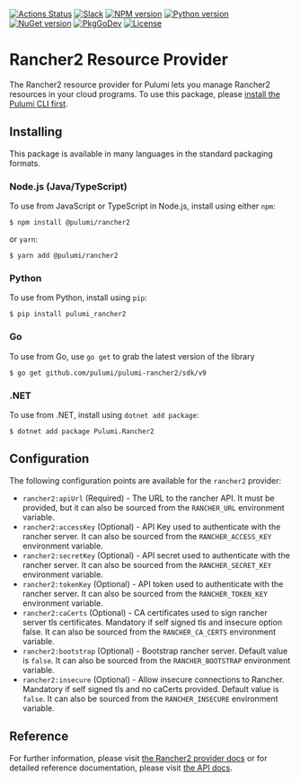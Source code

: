 [![Actions Status](https://github.com/pulumi/pulumi-rancher2/workflows/master/badge.svg)](https://github.com/pulumi/pulumi-rancher2/actions)
[![Slack](http://www.pulumi.com/images/docs/badges/slack.svg)](https://slack.pulumi.com)
[![NPM version](https://badge.fury.io/js/%40pulumi%2Francher2.svg)](https://www.npmjs.com/package/@pulumi/rancher2)
[![Python version](https://badge.fury.io/py/pulumi-rancher2.svg)](https://pypi.org/project/pulumi-rancher2)
[![NuGet version](https://badge.fury.io/nu/pulumi.rancher2.svg)](https://badge.fury.io/nu/pulumi.rancher2)
[![PkgGoDev](https://pkg.go.dev/badge/github.com/pulumi/pulumi-rancher2/sdk/v9/go)](https://pkg.go.dev/github.com/pulumi/pulumi-rancher2/sdk/v9/go)
[![License](https://img.shields.io/npm/l/%40pulumi%2Fpulumi.svg)](https://github.com/pulumi/pulumi-rancher2/blob/master/LICENSE)

# Rancher2 Resource Provider

The Rancher2 resource provider for Pulumi lets you manage Rancher2 resources in your cloud programs. To use
this package, please [install the Pulumi CLI first](https://pulumi.io/).

## Installing

This package is available in many languages in the standard packaging formats.

### Node.js (Java/TypeScript)

To use from JavaScript or TypeScript in Node.js, install using either `npm`:

    $ npm install @pulumi/rancher2

or `yarn`:

    $ yarn add @pulumi/rancher2

### Python

To use from Python, install using `pip`:

    $ pip install pulumi_rancher2

### Go

To use from Go, use `go get` to grab the latest version of the library

    $ go get github.com/pulumi/pulumi-rancher2/sdk/v9

### .NET

To use from .NET, install using `dotnet add package`:

    $ dotnet add package Pulumi.Rancher2

## Configuration

The following configuration points are available for the `rancher2` provider:

- `rancher2:apiUrl` (Required) - The URL to the rancher API. It must be provided, but it can also be sourced from the
  `RANCHER_URL` environment variable.
- `rancher2:accessKey` (Optional) - API Key used to authenticate with the rancher server. It can also be sourced from the
  `RANCHER_ACCESS_KEY` environment variable.
- `rancher2:secretKey` (Optional) - API secret used to authenticate with the rancher server. It can also be sourced from
  the `RANCHER_SECRET_KEY` environment variable.
- `rancher2:tokenKey` (Optional) - API token used to authenticate with the rancher server. It can also be sourced from
  the `RANCHER_TOKEN_KEY` environment variable.
- `rancher2:caCerts` (Optional) - CA certificates used to sign rancher server tls certificates. Mandatory if self signed
  tls and insecure option false. It can also be sourced from the `RANCHER_CA_CERTS` environment variable.
- `rancher2:bootstrap` (Optional) - Bootstrap rancher server. Default value is `false`. It can also be sourced from the
  `RANCHER_BOOTSTRAP` environment variable.
- `rancher2:insecure` (Optional) - Allow insecure connections to Rancher. Mandatory if self signed tls and no caCerts
  provided. Default value is `false`. It can also be sourced from the `RANCHER_INSECURE` environment variable.


## Reference

For further information, please visit [the Rancher2 provider docs](https://www.pulumi.com/docs/intro/cloud-providers/rancher2) or for detailed reference documentation, please visit [the API docs](https://www.pulumi.com/docs/reference/pkg/rancher2).
